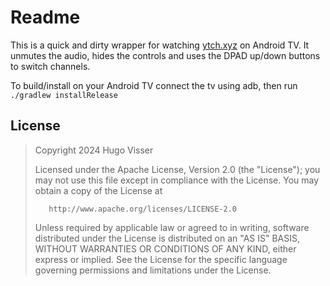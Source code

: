 # Readme

This is a quick and dirty wrapper for watching [ytch.xyz](https://ytch.xyz) on Android TV.
It unmutes the audio, hides the controls and uses the DPAD up/down buttons to switch channels.

To build/install on your Android TV connect the tv using adb, then run `./gradlew installRelease`

## License

>
> Copyright 2024 Hugo Visser
>
>    Licensed under the Apache License, Version 2.0 (the "License");
> you may not use this file except in compliance with the License.
> You may obtain a copy of the License at
>
>        http://www.apache.org/licenses/LICENSE-2.0
>
>    Unless required by applicable law or agreed to in writing, software
> distributed under the License is distributed on an "AS IS" BASIS,
> WITHOUT WARRANTIES OR CONDITIONS OF ANY KIND, either express or implied.
> See the License for the specific language governing permissions and
> limitations under the License.